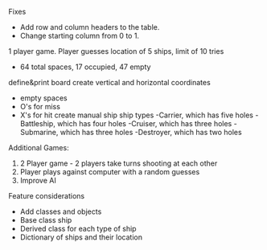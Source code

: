 Fixes
 - Add row and column headers to the table.
 - Change starting column from 0 to 1.


1 player game. Player guesses location of 5 ships, limit of 10 tries
  - 64 total spaces, 17 occupied, 47 empty

define&print board
create vertical and horizontal coordinates
  - empty spaces 
  - O's for miss
  - X's for hit
create manual ship
ship types
  -Carrier, which has five holes
  -Battleship, which has four holes
  -Cruiser, which has three holes
  -Submarine, which has three holes
  -Destroyer, which has two holes


Additional Games: 
1. 2 Player game - 2 players take turns shooting at each other
2. Player plays against computer with a random guesses
3. Improve AI

Feature considerations
 - Add classes and objects
 - Base class ship
 - Derived class for each type of ship
 - Dictionary of ships and their location
 